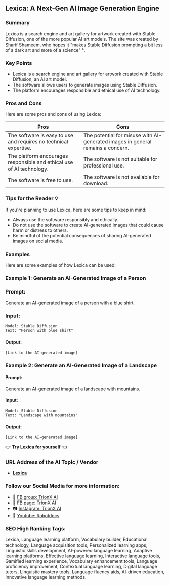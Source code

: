 
## Lexica: A Next-Gen AI Image Generation Engine

### Summary
Lexica is a search engine and art gallery for artwork created with Stable Diffusion, one of the more popular AI art models. The site was created by Sharif Shameem, who hopes it "makes Stable Diffusion prompting a bit less of a dark art and more of a science" ⁴.

### Key Points
- Lexica is a search engine and art gallery for artwork created with Stable Diffusion, an AI art model.
- The software allows users to generate images using Stable Diffusion.
- The platform encourages responsible and ethical use of AI technology.

### Pros and Cons
Here are some pros and cons of using Lexica:

| Pros | Cons |
| --- | --- |
| The software is easy to use and requires no technical expertise. | The potential for misuse with AI-generated images in general remains a concern. |
| The platform encourages responsible and ethical use of AI technology. | The software is not suitable for professional use. |
| The software is free to use. | The software is not available for download. |

### Tips for the Reader 💡
If you're planning to use Lexica, here are some tips to keep in mind:

- Always use the software responsibly and ethically.
- Do not use the software to create AI-generated images that could cause harm or distress to others.
- Be mindful of the potential consequences of sharing AI-generated images on social media.

### Examples
Here are some examples of how Lexica can be used:

### Example 1: Generate an AI-Generated Image of a Person
### Prompt:
Generate an AI-generated image of a person with a blue shirt.

### Input:
```
Model: Stable Diffusion
Text: "Person with blue shirt"
```

#### Output:
```
[Link to the AI-generated image]
```

### Example 2: Generate an AI-Generated Image of a Landscape
#### Prompt:
Generate an AI-generated image of a landscape with mountains.

#### Input:
```
Model: Stable Diffusion
Text: "Landscape with mountains"
```

#### Output:
```
[Link to the AI-generated image]
```

👉 **[Try Lexica for yourself](https://www.lexica.art/)** 👈

### URL Address of the AI Topic / Vendor
- **[Lexica](https://www.lexica.art/)**

### Follow our Social Media for more information:
- 📘 <a href="https://www.facebook.com/groups/trionxai" target="_blank">FB group: TrionX AI</a>
- 📄 <a href="https://www.facebook.com/ai.trionxai" target="_blank">FB page: TrionX AI</a>
- 📷 <a href="https://www.instagram.com/trionxai/" target="_blank">Instagram: TrionX AI</a>
- 🎥 <a href="https://www.youtube.com/@robotdocs/" target="_blank">Youtube: Robotdocs</a>

### SEO High Ranking Tags:
Lexica, Language learning platform, Vocabulary builder, Educational technology, Language acquisition tools, Personalized learning apps, Linguistic skills development, AI-powered language learning, Adaptive learning platforms, Effective language learning, Interactive language tools, Gamified learning experience, Vocabulary enhancement tools, Language proficiency improvement, Contextual language learning, Digital language tutors, Linguistic mastery tools, Language fluency aids, AI-driven education, Innovative language learning methods.